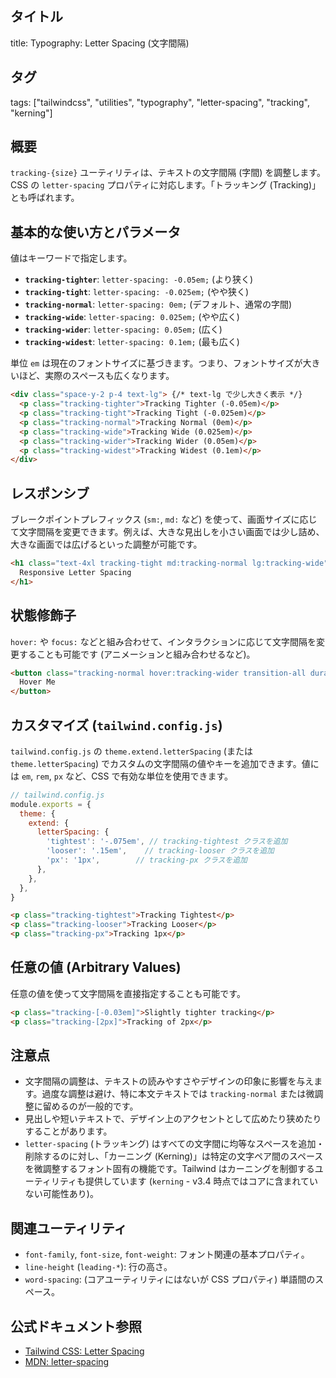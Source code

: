 ## タイトル
title: Typography: Letter Spacing (文字間隔)

## タグ
tags: ["tailwindcss", "utilities", "typography", "letter-spacing", "tracking", "kerning"]

## 概要
`tracking-{size}` ユーティリティは、テキストの文字間隔 (字間) を調整します。CSS の `letter-spacing` プロパティに対応します。「トラッキング (Tracking)」とも呼ばれます。

## 基本的な使い方とパラメータ

値はキーワードで指定します。

*   **`tracking-tighter`**: `letter-spacing: -0.05em;` (より狭く)
*   **`tracking-tight`**: `letter-spacing: -0.025em;` (やや狭く)
*   **`tracking-normal`**: `letter-spacing: 0em;` (デフォルト、通常の字間)
*   **`tracking-wide`**: `letter-spacing: 0.025em;` (やや広く)
*   **`tracking-wider`**: `letter-spacing: 0.05em;` (広く)
*   **`tracking-widest`**: `letter-spacing: 0.1em;` (最も広く)

単位 `em` は現在のフォントサイズに基づきます。つまり、フォントサイズが大きいほど、実際のスペースも広くなります。

```html
<div class="space-y-2 p-4 text-lg"> {/* text-lg で少し大きく表示 */}
  <p class="tracking-tighter">Tracking Tighter (-0.05em)</p>
  <p class="tracking-tight">Tracking Tight (-0.025em)</p>
  <p class="tracking-normal">Tracking Normal (0em)</p>
  <p class="tracking-wide">Tracking Wide (0.025em)</p>
  <p class="tracking-wider">Tracking Wider (0.05em)</p>
  <p class="tracking-widest">Tracking Widest (0.1em)</p>
</div>
```

## レスポンシブ

ブレークポイントプレフィックス (`sm:`, `md:` など) を使って、画面サイズに応じて文字間隔を変更できます。例えば、大きな見出しを小さい画面では少し詰め、大きな画面では広げるといった調整が可能です。

```html
<h1 class="text-4xl tracking-tight md:tracking-normal lg:tracking-wide">
  Responsive Letter Spacing
</h1>
```

## 状態修飾子

`hover:` や `focus:` などと組み合わせて、インタラクションに応じて文字間隔を変更することも可能です (アニメーションと組み合わせるなど)。

```html
<button class="tracking-normal hover:tracking-wider transition-all duration-200 ...">
  Hover Me
</button>
```

## カスタマイズ (`tailwind.config.js`)

`tailwind.config.js` の `theme.extend.letterSpacing` (または `theme.letterSpacing`) でカスタムの文字間隔の値やキーを追加できます。値には `em`, `rem`, `px` など、CSS で有効な単位を使用できます。

```javascript
// tailwind.config.js
module.exports = {
  theme: {
    extend: {
      letterSpacing: {
        'tightest': '-.075em', // tracking-tightest クラスを追加
        'looser': '.15em',    // tracking-looser クラスを追加
        'px': '1px',        // tracking-px クラスを追加
      },
    },
  },
}
```

```html
<p class="tracking-tightest">Tracking Tightest</p>
<p class="tracking-looser">Tracking Looser</p>
<p class="tracking-px">Tracking 1px</p>
```

## 任意の値 (Arbitrary Values)

任意の値を使って文字間隔を直接指定することも可能です。

```html
<p class="tracking-[-0.03em]">Slightly tighter tracking</p>
<p class="tracking-[2px]">Tracking of 2px</p>
```

## 注意点

*   文字間隔の調整は、テキストの読みやすさやデザインの印象に影響を与えます。過度な調整は避け、特に本文テキストでは `tracking-normal` または微調整に留めるのが一般的です。
*   見出しや短いテキストで、デザイン上のアクセントとして広めたり狭めたりすることがあります。
*   `letter-spacing` (トラッキング) はすべての文字間に均等なスペースを追加・削除するのに対し、「カーニング (Kerning)」は特定の文字ペア間のスペースを微調整するフォント固有の機能です。Tailwind はカーニングを制御するユーティリティも提供しています (`kerning` - v3.4 時点ではコアに含まれていない可能性あり)。

## 関連ユーティリティ

*   `font-family`, `font-size`, `font-weight`: フォント関連の基本プロパティ。
*   `line-height` (`leading-*`): 行の高さ。
*   `word-spacing`: (コアユーティリティにはないが CSS プロパティ) 単語間のスペース。

## 公式ドキュメント参照
*   [Tailwind CSS: Letter Spacing](https://tailwindcss.com/docs/letter-spacing)
*   [MDN: letter-spacing](https://developer.mozilla.org/en-US/docs/Web/CSS/letter-spacing)